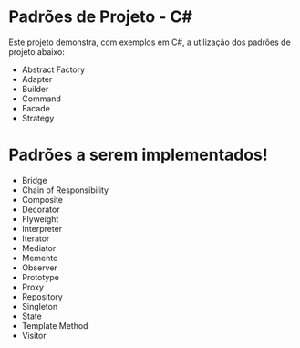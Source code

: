 # Padrões de Projeto - C#

Este projeto demonstra, com exemplos em C#, a utilização dos padrões de projeto abaixo:

  - Abstract Factory
  - Adapter
  - Builder
  - Command
  - Facade
  - Strategy

# Padrões a serem implementados!

  - Bridge
  - Chain of Responsibility
  - Composite
  - Decorator
  - Flyweight
  - Interpreter
  - Iterator
  - Mediator
  - Memento
  - Observer
  - Prototype
  - Proxy
  - Repository
  - Singleton
  - State
  - Template Method
  - Visitor
